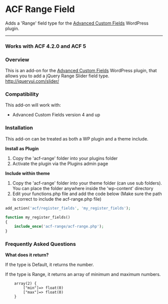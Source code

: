 # ACF Range Field

Adds a 'Range' field type for the [Advanced Custom Fields](http://wordpress.org/extend/plugins/advanced-custom-fields/) WordPress plugin.

-----------------------

### Works with ACF 4.2.0 and ACF 5

### Overview

This is an add-on for the [Advanced Custom Fields](http://wordpress.org/extend/plugins/advanced-custom-fields/) WordPress plugin, that allows you to add a jQuery Range Slider field type. http://jqueryui.com/slider/

### Compatibility

This add-on will work with:

* Advanced Custom Fields version 4 and up

### Installation


This add-on can be treated as both a WP plugin and a theme include.

**Install as Plugin**

1. Copy the 'acf-range' folder into your plugins folder
2. Activate the plugin via the Plugins admin page

**Include within theme**

1.	Copy the 'acf-range' folder into your theme folder (can use sub folders). You can place the folder anywhere inside the 'wp-content' directory
2.	Edit your functions.php file and add the code below (Make sure the path is correct to include the acf-range.php file)

```php
add_action('acf/register_fields', 'my_register_fields');

function my_register_fields()
{
	include_once('acf-range/acf-range.php');
}
```

### Frequently Asked Questions 


**What does it return?**

If the type is Default, it returns the number. 

If the type is Range, it returns an array of minimum and maximum numbers. 


		array(2) { 
			["min"]=> float(0) 
			["max"]=> float(0) 
		}